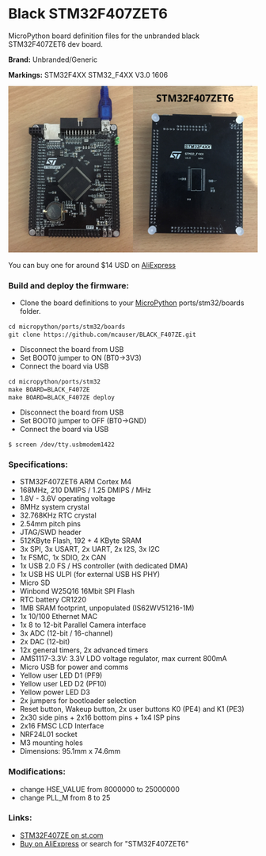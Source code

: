 # Black STM32F407ZET6

MicroPython board definition files for the unbranded black STM32F407ZET6 dev board.

**Brand:** Unbranded/Generic

**Markings:** STM32F4XX STM32_F4XX V3.0 1606

![board](docs/STM32F407ZET6.jpg)

You can buy one for around $14 USD on [AliExpress](https://www.aliexpress.com/item/Free-shipping-STM32F407ZET6-development-board-M4-STM32F4-core-board-arm-development-board-cortex-M4/32689262341.html)

### Build and deploy the firmware:

* Clone the board definitions to your [MicroPython](https://github.com/micropython/micropython) ports/stm32/boards folder.

```
cd micropython/ports/stm32/boards
git clone https://github.com/mcauser/BLACK_F407ZE.git
```

* Disconnect the board from USB
* Set BOOT0 jumper to ON (BT0->3V3)
* Connect the board via USB

```
cd micropython/ports/stm32
make BOARD=BLACK_F407ZE
make BOARD=BLACK_F407ZE deploy
```

* Disconnect the board from USB
* Set BOOT0 jumper to OFF (BT0->GND)
* Connect the board via USB

```
$ screen /dev/tty.usbmodem1422
```

### Specifications:

* STM32F407ZET6 ARM Cortex M4
* 168MHz, 210 DMIPS / 1.25 DMIPS / MHz
* 1.8V - 3.6V operating voltage
* 8MHz system crystal
* 32.768KHz RTC crystal
* 2.54mm pitch pins
* JTAG/SWD header
* 512KByte Flash, 192 + 4 KByte SRAM
* 3x SPI, 3x USART, 2x UART, 2x I2S, 3x I2C
* 1x FSMC, 1x SDIO, 2x CAN
* 1x USB 2.0 FS / HS controller (with dedicated DMA)
* 1x USB HS ULPI (for external USB HS PHY)
* Micro SD
* Winbond W25Q16 16Mbit SPI Flash
* RTC battery CR1220
* 1MB SRAM footprint, unpopulated (IS62WV51216-1M)
* 1x 10/100 Ethernet MAC
* 1x 8 to 12-bit Parallel Camera interface
* 3x ADC (12-bit / 16-channel)
* 2x DAC (12-bit)
* 12x general timers, 2x advanced timers
* AMS1117-3.3V: 3.3V LDO voltage regulator, max current 800mA
* Micro USB for power and comms
* Yellow user LED D1 (PF9)
* Yellow user LED D2 (PF10)
* Yellow power LED D3
* 2x jumpers for bootloader selection
* Reset button, Wakeup button, 2x user buttons K0 (PE4) and K1 (PE3)
* 2x30 side pins + 2x16 bottom pins + 1x4 ISP pins
* 2x16 FMSC LCD Interface
* NRF24L01 socket
* M3 mounting holes
* Dimensions: 95.1mm x 74.6mm

### Modifications:

* change HSE_VALUE from 8000000 to 25000000
* change PLL_M from 8 to 25

### Links:

* [STM32F407ZE on st.com](http://www.st.com/content/st_com/en/products/microcontrollers/stm32-32-bit-arm-cortex-mcus/stm32-high-performance-mcus/stm32f4-series/stm32f407-417/stm32f407ze.html)
* [Buy on AliExpress](https://www.aliexpress.com/item/Free-shipping-STM32F407ZET6-development-board-M4-STM32F4-core-board-arm-development-board-cortex-M4/32689262341.html) or search for "STM32F407ZET6"
